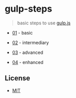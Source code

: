 # gulp-steps

> basic steps to use [gulp.js](http://gulpjs.com/)

* [01](01) - basic

* [02](02) - intermediary

* [03](03) - advanced

* [04](04) - enhanced


## License

- [MIT](LICENSE)
